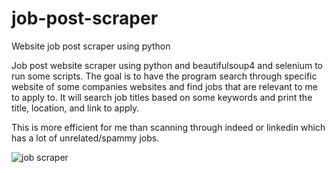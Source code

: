 # job-post-scraper
Website job post scraper using python

Job post website scraper using python and beautifulsoup4 and selenium to run some scripts.
The goal is to have the program search through specific website of some companies websites and find jobs that are relevant to me to apply to. It will search job titles based on some keywords and print the title, location, and link to apply.

This is more efficient for me than scanning through indeed or linkedin which has a lot of unrelated/spammy jobs.

![job scraper](https://user-images.githubusercontent.com/103802577/222480560-5c34015d-a62d-40e5-afe2-2ce94bd70431.png)
